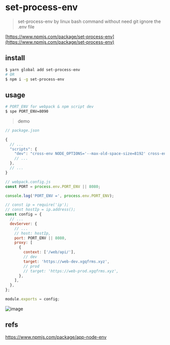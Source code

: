 # set-process-env

> set-process-env by linux bash command without need git ignore the .env file

[https://www.npmjs.com/package/set-process-env](https://www.npmjs.com/package/set-process-env)

## install

```sh
$ yarn global add set-process-env
# OR
$ npm i -g set-process-env

```

## usage


```sh
# PORT_ENV for webpack & npm script dev
$ spe PORT_ENV=8090

```

> demo

```js
// package.json

{
  // ...
  "scripts": {
    "dev": "cross-env NODE_OPTIONS='--max-old-space-size=8192' cross-env NODE_ENV=development webpack-dev-server --inline",
    // ...
  },
  // ...
}

```

```js
// webpack.config.js
const PORT = process.env.PORT_ENV || 8080;

console.log('PORT_ENV =', process.env.PORT_ENV);

// const ip = require('ip');
// const hostIp = ip.address();
const config = {
  // ...
  devServer: {
    // ...
    // host: hostIp,
    port: PORT_ENV || 8080,
    proxy: [
      {
        context: ['/web/api/'],
        // dev
        target: 'https://web-dev.xgqfrms.xyz',
        // prod
        // target: 'https://web-prod.xgqfrms.xyz',
      },
    ],
  },
};

module.exports = config;

```


![image](https://user-images.githubusercontent.com/7291672/137370844-316bfd5e-fe0f-4e89-ab68-c937ee355a9b.png)


## refs

https://www.npmjs.com/package/app-node-env

